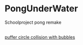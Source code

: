 # PongUnderWater
Schoolproject pong remake
<br><br>

[puffer circle collision with bubbles](https://github.com/jscotty/PongUnderWater/blob/master/src/assets/Puffer.as)
